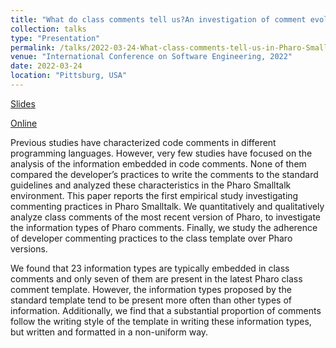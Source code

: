 ```yaml
---
title: "What do class comments tell us?An investigation of comment evolution and practices in Pharo Smalltalk"
collection: talks
type: "Presentation"
permalink: /talks/2022-03-24-What-class-comments-tell-us-in-Pharo-Smalltalk
venue: "International Conference on Software Engineering, 2022"
date: 2022-03-24
location: "Pittsburg, USA"
---
```


[Slides](https://poojaruhal.github.io/files/Slides-What-class-comments-tell-us-in-Pharo-Smalltalk.pdf)

[Online](https://www.slideshare.net/slideshow/what-do-class-comments-tell-usan-investigation-of-comment-evolution-and-practices-in-pharo-smalltalk-251411962/251411962)

Previous studies have characterized code comments in different programming languages. However, very few studies have focused on the analysis of the information embedded in code comments. None of them compared the developer’s practices to write the comments to the standard guidelines and analyzed these characteristics in the Pharo Smalltalk environment. 
This paper reports the first empirical study investigating commenting practices in Pharo Smalltalk. We quantitatively and qualitatively analyze class comments of the most recent version of Pharo, to investigate the information types of Pharo comments. Finally, we study the adherence of developer commenting practices to the class template over Pharo versions. 

We found that 23 information types are typically embedded in class comments and only seven of them are present in the latest Pharo class comment template. 
However, the information types proposed by the standard template tend to be present more often than other types of information. Additionally, we find that a substantial proportion of comments follow the writing style of the template in writing these information types, but written and formatted in a non-uniform way. 